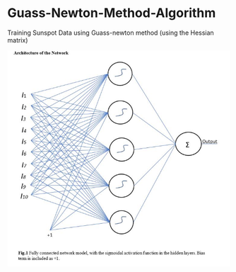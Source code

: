 # Guass-Newton-Method-Algorithm
Training Sunspot Data using Guass-newton method (using the Hessian matrix)


![Screenshot](pic.JPG)
